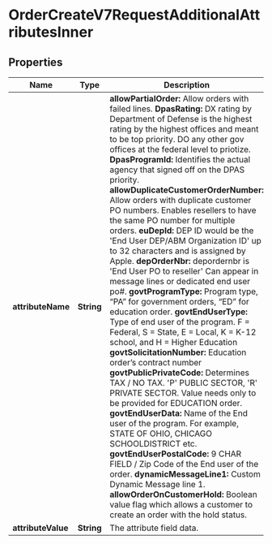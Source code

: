 

# OrderCreateV7RequestAdditionalAttributesInner


## Properties

| Name | Type | Description | Notes |
|------------ | ------------- | ------------- | -------------|
|**attributeName** | **String** | **allowPartialOrder:** Allow orders with failed lines.    **DpasRating:** DX rating by Department of Defense is the highest rating by the highest offices and meant to be top priority. DO any other gov offices at the federal level to priotize.    **DpasProgramId:** Identifies the actual agency that signed off on the DPAS priority.    **allowDuplicateCustomerOrderNumber:** Allow orders with duplicate customer PO numbers. Enables resellers to have the same PO number for multiple orders.     **euDepId:** DEP ID would be the &#39;End User DEP/ABM Organization ID&#39; up to 32 characters and is assigned by Apple.    **depOrderNbr:** depordernbr is &#39;End User PO to reseller&#39; Can appear in message lines or dedicated end user po#.    **govtProgramType:** Program type, “PA” for government orders, “ED” for education order.    **govtEndUserType:** Type of end user of the program. F &#x3D; Federal, S &#x3D; State, E &#x3D; Local, K &#x3D; K-12 school, and H &#x3D; Higher Education    **govtSolicitationNumber:** Education order’s contract number    **govtPublicPrivateCode:** Determines TAX / NO TAX.   &#39;P&#39; PUBLIC SECTOR,   &#39;R&#39; PRIVATE SECTOR.  Value needs only to be provided for EDUCATION order.    **govtEndUserData:** Name of the End user of the program. For example, STATE OF OHIO, CHICAGO SCHOOLDISTRICT etc.    **govtEndUserPostalCode:** 9 CHAR FIELD / Zip Code of the End user of the order.    **dynamicMessageLine1:** Custom Dynamic Message line 1.    **allowOrderOnCustomerHold:** Boolean value flag which allows a customer to create an order with the hold status. |  [optional] |
|**attributeValue** | **String** | The attribute field data. |  [optional] |



